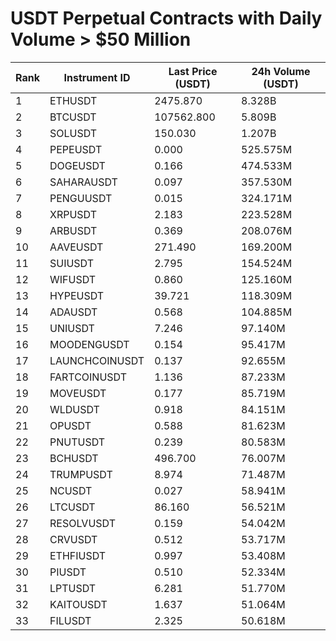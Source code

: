 # USDT Perpetual Contracts with Daily Volume > $50 Million

| Rank | Instrument ID | Last Price (USDT) | 24h Volume (USDT) |
|------|---------------|-------------------|-------------------|
| 1 | ETHUSDT | 2475.870 | 8.328B |
| 2 | BTCUSDT | 107562.800 | 5.809B |
| 3 | SOLUSDT | 150.030 | 1.207B |
| 4 | PEPEUSDT | 0.000 | 525.575M |
| 5 | DOGEUSDT | 0.166 | 474.533M |
| 6 | SAHARAUSDT | 0.097 | 357.530M |
| 7 | PENGUUSDT | 0.015 | 324.171M |
| 8 | XRPUSDT | 2.183 | 223.528M |
| 9 | ARBUSDT | 0.369 | 208.076M |
| 10 | AAVEUSDT | 271.490 | 169.200M |
| 11 | SUIUSDT | 2.795 | 154.524M |
| 12 | WIFUSDT | 0.860 | 125.160M |
| 13 | HYPEUSDT | 39.721 | 118.309M |
| 14 | ADAUSDT | 0.568 | 104.885M |
| 15 | UNIUSDT | 7.246 | 97.140M |
| 16 | MOODENGUSDT | 0.154 | 95.417M |
| 17 | LAUNCHCOINUSDT | 0.137 | 92.655M |
| 18 | FARTCOINUSDT | 1.136 | 87.233M |
| 19 | MOVEUSDT | 0.177 | 85.719M |
| 20 | WLDUSDT | 0.918 | 84.151M |
| 21 | OPUSDT | 0.588 | 81.623M |
| 22 | PNUTUSDT | 0.239 | 80.583M |
| 23 | BCHUSDT | 496.700 | 76.007M |
| 24 | TRUMPUSDT | 8.974 | 71.487M |
| 25 | NCUSDT | 0.027 | 58.941M |
| 26 | LTCUSDT | 86.160 | 56.521M |
| 27 | RESOLVUSDT | 0.159 | 54.042M |
| 28 | CRVUSDT | 0.512 | 53.717M |
| 29 | ETHFIUSDT | 0.997 | 53.408M |
| 30 | PIUSDT | 0.510 | 52.334M |
| 31 | LPTUSDT | 6.281 | 51.770M |
| 32 | KAITOUSDT | 1.637 | 51.064M |
| 33 | FILUSDT | 2.325 | 50.618M |
